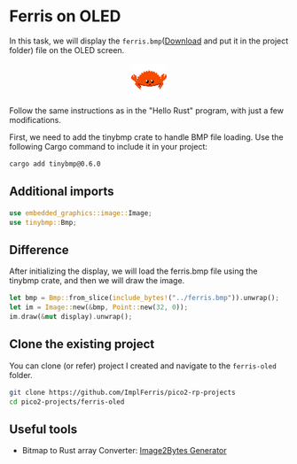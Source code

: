 # Ferris on OLED

In this task, we will display the `ferris.bmp`([Download](./assets/ferris.bmp) and put it in the project folder) file on the OLED screen.
 
<img style="display: block; margin: auto;" alt="pico2" src="./assets/ferris.bmp"/>

Follow the same instructions as in the "Hello Rust" program, with just a few modifications.  

First, we need to add the tinybmp crate to handle BMP file loading. Use the following Cargo command to include it in your project:
```sh
cargo add tinybmp@0.6.0
```

## Additional imports
```rust
use embedded_graphics::image::Image;
use tinybmp::Bmp;
```

## Difference

After initializing the display, we will load the ferris.bmp file using the tinybmp crate, and then we will draw the image.
```rust
let bmp = Bmp::from_slice(include_bytes!("../ferris.bmp")).unwrap();
let im = Image::new(&bmp, Point::new(32, 0));
im.draw(&mut display).unwrap();
```

## Clone the existing project
You can clone (or refer) project I created and navigate to the `ferris-oled` folder.

```sh
git clone https://github.com/ImplFerris/pico2-rp-projects
cd pico2-projects/ferris-oled
```

## Useful tools
- Bitmap to Rust array Converter: [Image2Bytes Generator](https://implferris.github.io/image2bytes/)
